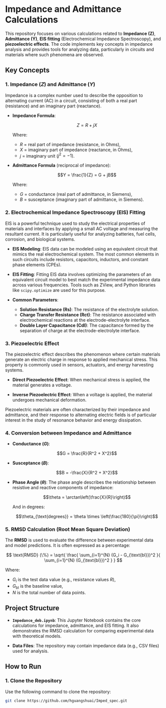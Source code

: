 # Impedance and Admittance Calculations

This repository focuses on various calculations related to **Impedance (Z)**, **Admittance (Y)**, **EIS fitting** (Electrochemical Impedance Spectroscopy), and **piezoelectric effects**. The code implements key concepts in impedance analysis and provides tools for analyzing data, particularly in circuits and materials where such phenomena are observed.

## Key Concepts

### 1. Impedance ($Z$) and Admittance ($Y$)
Impedance is a complex number used to describe the opposition to alternating current (AC) in a circuit, consisting of both a real part (resistance) and an imaginary part (reactance).

- **Impedance Formula**:
  
  $$Z = R + jX$$
  
  Where:
  - $R$ = real part of impedance (resistance, in Ohms),
  - $X$ = imaginary part of impedance (reactance, in Ohms),
  - $j$ = imaginary unit ($j^2 = -1$).

- **Admittance Formula** (reciprocal of impedance):

  $$Y = \frac{1}{Z} = G + jB$$

  Where:
  - $G$ = conductance (real part of admittance, in Siemens),
  - $B$ = susceptance (imaginary part of admittance, in Siemens).

### 2. Electrochemical Impedance Spectroscopy (EIS) Fitting
EIS is a powerful technique used to study the electrical properties of materials and interfaces by applying a small AC voltage and measuring the resultant current. It is particularly useful for analyzing batteries, fuel cells, corrosion, and biological systems.

- **EIS Modeling**: EIS data can be modeled using an equivalent circuit that mimics the real electrochemical system. The most common elements in such circuits include resistors, capacitors, inductors, and constant phase elements (CPEs).

- **EIS Fitting**: Fitting EIS data involves optimizing the parameters of an equivalent circuit model to best match the experimental impedance data across various frequencies. Tools such as ZView, and Python libraries like `scipy.optimize` are used for this purpose.

- **Common Parameters**:
  - **Solution Resistance (Rs)**: The resistance of the electrolyte solution.
  - **Charge Transfer Resistance (Rct)**: The resistance associated with electrochemical reactions at the electrode-electrolyte interface.
  - **Double Layer Capacitance (Cdl)**: The capacitance formed by the separation of charge at the electrode-electrolyte interface.

### 3. Piezoelectric Effect
The piezoelectric effect describes the phenomenon where certain materials generate an electric charge in response to applied mechanical stress. This property is commonly used in sensors, actuators, and energy harvesting systems.

- **Direct Piezoelectric Effect**: When mechanical stress is applied, the material generates a voltage.
  
- **Inverse Piezoelectric Effect**: When a voltage is applied, the material undergoes mechanical deformation.

Piezoelectric materials are often characterized by their impedance and admittance, and their response to alternating electric fields is of particular interest in the study of resonance behavior and energy dissipation.

### 4. Conversion between Impedance and Admittance
- **Conductance ($G$)**: 

  $$G = \frac{R}{R^2 + X^2}$$

- **Susceptance ($B$)**: 

  $$B = -\frac{X}{R^2 + X^2}$$

- **Phase Angle ($\theta$)**: The phase angle describes the relationship between resistive and reactive components of impedance:

  $$\theta = \arctan\left(\frac{X}{R}\right)$$

  And in degrees:

  $$\theta_{\text{degrees}} = \theta \times \left(\frac{180}{\pi}\right)$$

### 5. RMSD Calculation (Root Mean Square Deviation)
The **RMSD** is used to evaluate the difference between experimental data and model predictions. It is often expressed as a percentage:

$$
\text{RMSD} (\%) = \sqrt{ \frac{ \sum_{i=1}^{N} (G_i - G_{\text{bl}})^2 }{ \sum_{i=1}^{N} (G_{\text{bl}})^2 } }
$$

Where:
- $G_i$ is the test data value (e.g., resistance values $R$),
- $G_{\text{bl}}$ is the baseline value,
- $N$ is the total number of data points.

## Project Structure
- **`Impedance_deb.ipynb`**: This Jupyter Notebook contains the core calculations for impedance, admittance, and EIS fitting. It also demonstrates the RMSD calculation for comparing experimental data with theoretical models.
  
- **Data Files**: The repository may contain impedance data (e.g., CSV files) used for analysis.

## How to Run

### 1. Clone the Repository
Use the following command to clone the repository:
```bash
git clone https://github.com/hguangshuai/Imped_spec.git
